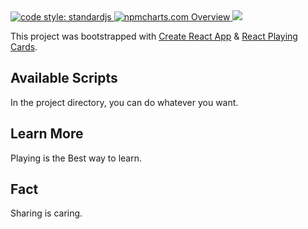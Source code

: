 <a href="https://standardjs.com">
  <img src="https://img.shields.io/badge/code_style-standardjs-cccc44.svg?style=flat-square" alt="code style: standardjs">
</a>

<a href="https://npmcharts.com">
    <img src="https://img.shields.io/badge/-npmcharts-red" alt="npmcharts.com Overview" />
</a>

<a href="http://aldofwi.github.io/barbuzar/">
    <img src="https://img.shields.io/cocoapods/v/Kingfisher.svg?style=flat">
</a>

This project was bootstrapped with 
[Create React App](https://github.com/facebook/create-react-app) & [React Playing Cards](https://github.com/wmaillard/react-playing-cards).

## Available Scripts

In the project directory, you can do whatever you want.

## Learn More

Playing is the Best way to learn.

## Fact

Sharing is caring.